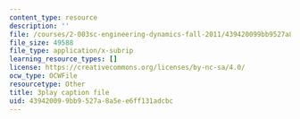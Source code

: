 ```yaml
---
content_type: resource
description: ''
file: /courses/2-003sc-engineering-dynamics-fall-2011/439420099bb9527a8a5ee6ff131adcbc_QadsG49DY3M.vtt
file_size: 49588
file_type: application/x-subrip
learning_resource_types: []
license: https://creativecommons.org/licenses/by-nc-sa/4.0/
ocw_type: OCWFile
resourcetype: Other
title: 3play caption file
uid: 43942009-9bb9-527a-8a5e-e6ff131adcbc
---
```

